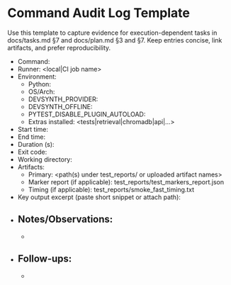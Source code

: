 # Command Audit Log Template

Use this template to capture evidence for execution-dependent tasks in docs/tasks.md §7 and docs/plan.md §3 and §7. Keep entries concise, link artifacts, and prefer reproducibility.

- Command:
- Runner: <local|CI job name>
- Environment:
  - Python:
  - OS/Arch:
  - DEVSYNTH_PROVIDER:
  - DEVSYNTH_OFFLINE:
  - PYTEST_DISABLE_PLUGIN_AUTOLOAD:
  - Extras installed: <tests|retrieval|chromadb|api|...>
- Start time:
- End time:
- Duration (s):
- Exit code:
- Working directory:
- Artifacts:
  - Primary: <path(s) under test_reports/ or uploaded artifact names>
  - Marker report (if applicable): test_reports/test_markers_report.json
  - Timing (if applicable): test_reports/smoke_fast_timing.txt
- Key output excerpt (paste short snippet or attach path):
- Notes/Observations:
  -
  -
- Follow-ups:
  -
  -
